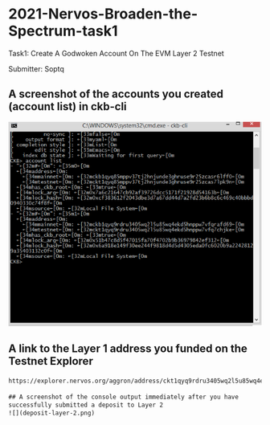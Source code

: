 # 2021-Nervos-Broaden-the-Spectrum-task1

Task1: Create A Godwoken Account On The EVM Layer 2 Testnet

Submitter: Soptq

## A screenshot of the accounts you created (account list) in ckb-cli
![Account](account-list.png?raw=true "Account")

## A link to the Layer 1 address you funded on the Testnet Explorer

```
https://explorer.nervos.org/aggron/address/ckt1qyq9rdru3405wq2l5u85wq4ekd5hnppw7vfq7chjke```

## A screenshot of the console output immediately after you have successfully submitted a deposit to Layer 2
![](deposit-layer-2.png)
